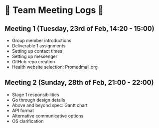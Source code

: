 # 🐔 Team Meeting Logs 🐔
## Meeting 1 (Tuesday, 23rd of Feb, 14:20 - 15:00)
* Group member introductions
* Deliverable 1 assignments
* Setting up contact times
* Setting up messenger
* GitHub repo creation
* Health website selection: Promedmail.org

## Meeting 2 (Sunday, 28th of Feb, 21:00 - 22:00)
* Stage 1 responsibilities
* Go through design details
* Above and beyond spec: Gantt chart
* API format
* Alternative communicative options
* OS clarification
